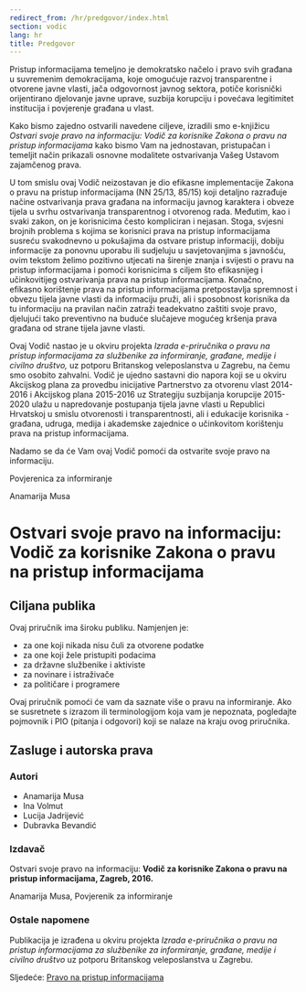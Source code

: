 ```yaml
---
redirect_from: /hr/predgovor/index.html
section: vodic
lang: hr
title: Predgovor
---
```


Pristup informacijama temeljno je demokratsko načelo i pravo svih građana u suvremenim demokracijama, koje omogućuje razvoj transparentne i otvorene javne vlasti, jača odgovornost javnog sektora, potiče korisnički orijentirano djelovanje javne uprave, suzbija korupciju i povećava legitimitet institucija i povjerenje građana u vlast.

Kako bismo zajedno ostvarili navedene ciljeve, izradili smo e-knjižicu *Ostvari svoje pravo na informaciju: Vodič za korisnike Zakona o pravu na pristup informacijama* kako bismo Vam na jednostavan, pristupačan i temeljit način prikazali osnovne modalitete ostvarivanja Vašeg Ustavom zajamčenog prava.

U tom smislu ovaj Vodič neizostavan je dio efikasne implementacije Zakona o pravu na pristup informacijama (NN 25/13, 85/15) koji detaljno razrađuje načine ostvarivanja prava građana na informaciju javnog karaktera i obveze tijela u svrhu ostvarivanja transparentnog i otvorenog rada. Međutim, kao i svaki zakon, on je korisnicima često kompliciran i nejasan. Stoga, svjesni brojnih problema s kojima se korisnici prava na pristup informacijama susreću svakodnevno u pokušajima da ostvare pristup informaciji, dobiju informacije za ponovnu uporabu ili sudjeluju u savjetovanjima s javnošću, ovim tekstom želimo pozitivno utjecati na širenje znanja i svijesti o pravu na pristup informacijama i pomoći korisnicima s ciljem što efikasnijeg i učinkovitijeg ostvarivanja prava na pristup informacijama. Konačno, efikasno korištenje prava na pristup informacijama pretpostavlja spremnost i obvezu tijela javne vlasti da informaciju pruži, ali i sposobnost korisnika da tu informaciju na pravilan način zatraži teadekvatno zaštiti svoje pravo, djelujući tako preventivno na buduće slučajeve mogućeg kršenja prava građana od strane tijela javne vlasti.

Ovaj Vodič nastao je u okviru projekta *Izrada e-priručnika o pravu na pristup informacijama za službenike za informiranje, građane, medije i civilno društvo,* uz potporu Britanskog veleposlanstva u Zagrebu, na čemu smo osobito zahvalni. Vodič je ujedno sastavni dio napora koji se u okviru Akcijskog plana za provedbu inicijative Partnerstvo za otvorenu vlast 2014-2016 i Akcijskog plana 2015-2016 uz Strategiju suzbijanja korupcije 2015-2020 ulažu u napredovanje postupanja tijela javne vlasti u Republici Hrvatskoj u smislu otvorenosti i transparentnosti, ali i edukacije korisnika - građana, udruga, medija i akademske zajednice o učinkovitom korištenju prava na pristup informacijama. 

Nadamo se da će Vam ovaj Vodič pomoći da ostvarite svoje pravo na informaciju.

Povjerenica za informiranje

Anamarija Musa

# Ostvari svoje pravo na informaciju: Vodič za korisnike Zakona o pravu na pristup informacijama

## Ciljana publika

Ovaj priručnik ima široku publiku. Namjenjen je:

-   za one koji nikada nisu čuli za otvorene podatke
-   za one koji žele pristupiti podacima
-   za državne službenike i aktiviste
-   za novinare i istraživače
-   za političare i programere

Ovaj priručnik pomoći će vam da saznate više o pravu na informiranje. Ako se susretnete s izrazom ili terminologijom koja vam je nepoznata, pogledajte pojmovnik i PIO (pitanja i odgovori) koji se nalaze na kraju ovog priručnika.

## Zasluge i autorska prava

### Autori

-   Anamarija Musa
-   Ina Volmut
-   Lucija Jadrijević
-   Dubravka Bevandić

### Izdavač

Ostvari svoje pravo na informaciju: **Vodič za korisnike Zakona o pravu na pristup informacijama, Zagreb, 2016.**

Anamarija Musa, Povjerenik za informiranje

### Ostale napomene

Publikacija je izrađena u okviru projekta *Izrada e-priručnika o pravu na pristup informacijama za službenike za informiranje, građane, medije i civilno društvo* uz potporu Britanskog veleposlanstva u Zagrebu.

Sljedeće: [Pravo na pristup informacijama](../pravo-na-pristup-informacijama)